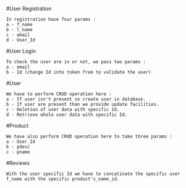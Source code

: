#User Registration 

    In registration have four params :
    a - f_name
    b - l_name
    c - email
    d - User_Id

#User Login

    To check the user are in or not, we pass two params : 
    a - email
    b - Id (change Id into token from to validate the user)

 #User

    We have to perform CRUD operation here : 
    a - If user isn't present so create user in database.
    b - If user are present than we provide update facilities.
    c - Deletion of user data with specific Id.
    d - Retrieve whole user data with specific Id.

#Product 

    We have also perform CRUD operation here to take three params :
    a - User_Id 
    b - pdesc
    c - pname

#Reviews 

    With the user specific Id we have to concatinate the specific user f_name with the specific product's_name_id.
